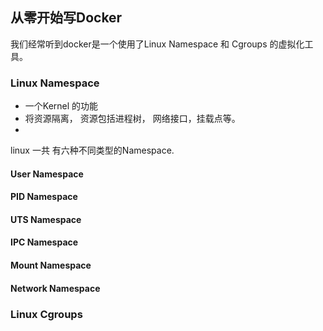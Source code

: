 ## 从零开始写Docker



我们经常听到docker是一个使用了Linux Namespace 和 Cgroups 的虚拟化工具。

### Linux Namespace

* 一个Kernel 的功能
* 将资源隔离， 资源包括进程树， 网络接口，挂载点等。
* ​



linux 一共 有六种不同类型的Namespace.

#### User Namespace



#### PID Namespace 



#### UTS Namespace



#### IPC Namespace



#### Mount Namespace



#### Network Namespace





### Linux Cgroups



